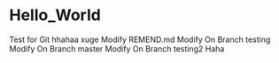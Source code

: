 # Hello_World
Test for Git
hhahaa  xuge
Modify REMEND.md
Modify On Branch testing
Modify On Branch master
Modify On Branch testing2
Haha
